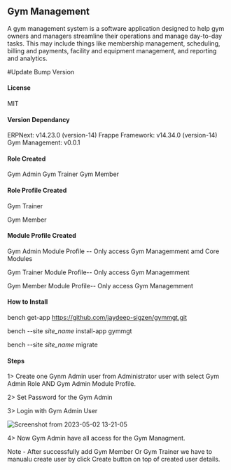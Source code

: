 ## Gym Management

A gym management system is a software application designed to help gym owners and managers streamline their operations and manage day-to-day tasks. This may include things like membership management, scheduling, billing and payments, facility and equipment management, and reporting and analytics.

#Update Bump Version
#### License 
MIT
#### Version Dependancy
ERPNext: v14.23.0 (version-14)
Frappe Framework: v14.34.0 (version-14)
Gym Management: v0.0.1

#### Role Created
Gym Admin
Gym Trainer
Gym Member

#### Role Profile Created
Gym Trainer

Gym Member

#### Module Profile Created

Gym Admin Module Profile -- Only access Gym Managemment amd Core Modules

Gym Trainer Module Profile-- Only access Gym Managemment

Gym Member Module Profile-- Only access Gym Managemment

####  How to Install

bench get-app https://github.com/jaydeep-sigzen/gymmgt.git

bench --site *site_name* install-app gymmgt

bench --site *site_name* migrate

#### Steps
1> Create one Gynm Admin user from Administrator user with select Gym Admin Role AND  Gym Admin Module Profile.

2> Set Password for the Gym Admin

3> Login with Gym Admin User

![Screenshot from 2023-05-02 13-21-05](https://user-images.githubusercontent.com/127377825/235610187-bd01dabf-612c-45be-8621-f9220fbbb83f.png)

4> Now Gym Admin have all access for the Gym Managment.

Note - After successfully add Gym Member Or Gym Trainer we have to manualu create user by click Create button on top of created user details.



